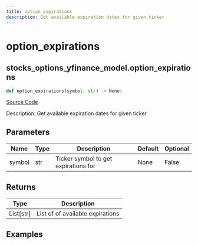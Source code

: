 ```yaml
---
title: option_expirations
description: Get available expiration dates for given ticker
---
```

# option_expirations

## stocks_options_yfinance_model.option_expirations

```python
def option_expirations(symbol: str) -> None:
```
[Source Code](https://github.com/OpenBB-finance/OpenBBTerminal/tree/main/openbb_terminal/stocks/options/yfinance_model.py#L136)

Description: Get available expiration dates for given ticker

## Parameters

| Name | Type | Description | Default | Optional |
| ---- | ---- | ----------- | ------- | -------- |
| symbol | str | Ticker symbol to get expirations for | None | False |

## Returns

| Type | Description |
| ---- | ----------- |
| List[str] | List of of available expirations |

## Examples

